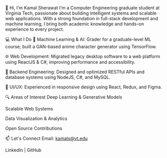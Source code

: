 👋 Hi, I'm Kamal Sherawat
I'm a Computer Engineering graduate student at Virginia Tech, passionate about building intelligent systems and scalable web applications. With a strong foundation in full-stack development and machine learning, I bring both academic knowledge and hands-on experience to every project.

💻 What I Do
🧠 Machine Learning & AI: Grader for a graduate-level ML course; built a GAN-based anime character generator using TensorFlow.

🌐 Web Development: Migrated legacy desktop software to a web platform using ReactJS & C#, improving performance and accessibility.

🔧 Backend Engineering: Designed and optimized RESTful APIs and database systems using NodeJS, C#, and MySQL.

🎨 UI/UX: Experienced in responsive design using React, Redux, and Figma.

🔍 Areas of Interest
Deep Learning & Generative Models

Scalable Web Systems

Data Visualization & Analytics

Open Source Contributions

📫 Let's Connect
Email: kamals@vt.edu

LinkedIn | GitHub
